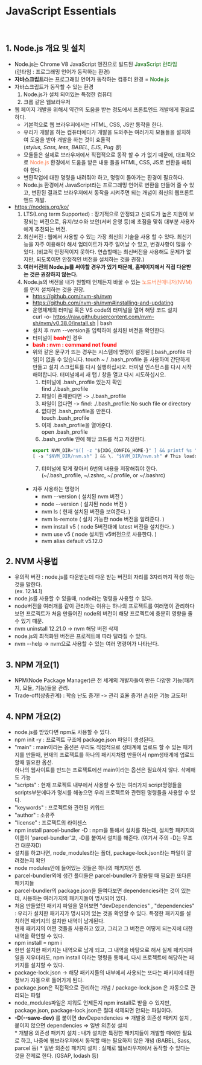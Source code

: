 # JavaScript Essentials
<br/>

## 1. Node.js 개요 및 설치
- Node.js는 Chrome V8 JavaScript 엔진으로 빌드된 <span style='color: darkgreen'>JavaScript 런타임</span>
<br>(런타임 : 프로그래밍 언어가 동작하는 환경)
- **자바스크립트**라는 프로그래밍 언어가 동작하는 컴퓨터 환경 = <span style='color: darkgreen'>Node.js</span>
- 자바스크립트가 동작할 수 있는 환경
    1. Node.js가 설치 되어있는 특정한 컴퓨터 
    2. 크롬 같은 웹브라우저
- 웹 페이지 개발을 위해서 약간의 도움을 받는 정도에서 프론트엔드 개발에게 필요로 하다.
    - 기본적으로 웹 브라우저에서는 HTML, CSS, JS만 동작을 한다.
    - 우리가 개발을 하는 컴퓨터에다가 개발을 도와주는 여러가지 모듈들을 설치하여 도움을 받아 개발을 하는 것이 효율적<br/> 
    (_stylus, Sass, less, BABEL, EJS, Pug 등_)
    - 모듈들은 실제로 브라우저에서 직접적으로 동작 할 수 가 없기 때문에, 대표적으로 <span style='color: coral'>Node.js</span> 환경에서 도움을 받은 내용 들을 HTML, CSS, JS로 변환을 해줘야 한다. 
    - 변환작업에 대한 명령을 내려줘야 하고, 명령이 돌아가는 환경이 필요하다. 
    - Node.js 환경에서 JavaScript라는 프로그래밍 언어로 변환을 만들어 줄 수 있고, 변환된 결과로 브라우저에서 동작을 시켜주면 되는 개념이 최신의 웹프론트앤드 개발. 
- https://nodejs.org/ko/
    1. LTS(Long term Supported) : 장기적으로 안정되고 신뢰도가 높은 지원이 보장되는 버전으로, 유지/보수와 보안(서버 운영 등)에 초점을 맞춰 대부분 사용자에게 추천되는 버전.
    2. 최신버전 : 웹에서 사용할 수 있는 가장 최신의 기술을 사용 할 수 있다. 최신기능을 자주 이용해야 해서 업데이트가 자주 일어날 수 있고, 변경사항이 많을 수 있다. (비교적 안정적이지 못하다. 연습할때는 최신버전을 사용해도 문제가 없지만, 되도록이면 안정적인 버전을 설치하는 것을 권장.)
    3. **여러버전의 Node.js를 써야할 경우가 있기 때문에, 홈페이지에서 직접 다운받는 것은 권장하지 않는다.**
    4. Node.js의 버전을 내가 원할때 언제든지 바꿀 수 있는 <span style='color: coral'>노드버전매니저(NVM)</span>를 먼저 설치하는 것을 권장.
        * https://github.com/nvm-sh/nvm
        * https://github.com/nvm-sh/nvm#installing-and-updating
        * 운영체제의 터미널 혹은 VS code의 터미널을 열어 해당 코드 설치<br/>
          curl -o- https://raw.githubusercontent.com/nvm-sh/nvm/v0.38.0/install.sh | bash
        * 설치 후 nvm --version을 입력하여 설치된 버전을 확인한다. 
        * 터미널이 <strong style='color: red'>bash</strong>인 경우
        * <strong style='color: red;'>bash : nvm : command not found</strong>
        * 위와 같은 문구가 뜨는 경우는 시스템에 명령이 설정된 [.bash_profile 파일]이 없을 수 있습니다. touch ~ / .bash_profile 을 사용하여 간단하게 만들고 설치 스크립트를 다시 실행하십시오. 터미널 인스턴스를 다시 시작해야합니다. 터미널에서 새 탭 / 창을 열고 다시 시도하십시오.<br/>
            1. 터미널에 .bash_profile 있는지 확인<br/>
            find ./.bash_profile
            2. 파일이 존재한다면 -> ./.bash_profile
            3. 파일이 없다면 -> find: ./.bash_profile:No such file or directory
            4. 없다면 .bash_profile을 만든다.<br/>
            touch .bash_profile
            5. 이제 .bash_profile을 열어준다. <br/>
            open .bash_profile
            6. .bash_profile 안에 해당 코드를 적고 저장한다. 
            ```javascript
            export NVM_DIR="$([ -z "${XDG_CONFIG_HOME-}" ] && printf %s "${HOME}/.nvm" || printf %s "${XDG_CONFIG_HOME}/nvm")"
            [ -s "$NVM_DIR/nvm.sh" ] && \. "$NVM_DIR/nvm.sh" # This loads nvm
            ```
            7. 터미널에 맞게 찾아서 6번의 내용을 저장해줘야 한다. (~/.bash_profile, ~/.zshrc, ~/.profile, or ~/.bashrc) 
            <br/></br>
        * 자주 사용하는 명령어
            - nvm --version   ( 설치된 nvm 버전 )
            - node --version  ( 설치된 node 버전 )
            - nvm ls  ( 현재 설치된 버전을 보여준다. )
            - nvm ls-remote ( 설치 가능한  node 버전을 알려준다. )
            - nvm install v5  ( node 5버전대에 latest 버전을 설치한다. )
            - nvm use v5  ( node 설치된 v5버전으로 사용한다. )
            - nvm alias default v5.12.0

## 2. NVM 사용법
- 유의적 버전 : node.js를 다운받는데 다운 받는 버전의 자리를 3자리까지 작성 하는 것을 말한다. <br /> (ex. 12.14.1)
- node.js를 사용할 수 있을때, node라는 명령을 사용할 수 있다. 
- node버전을 여러개를 같이 관리하는 이유는 하나의 프로젝트를 여러명이 관리하다 보면 프로젝트가 처음 만들어진 node의 버전이 해당 프로젝트에 충분히 영향을 줄 수 있기 때문.
- nvm uninstall 12.21.0 -> nvm 해당 버전 삭제
- node.js의 최적화된 버전은 프로젝트에 따라 달라질 수 있다.
- nvm --help -> nvm으로 사용할 수 있는 여러 명령어가 나타난다. 


##  3. NPM 개요(1)
- NPM(Node Package Manager)은 전 세계의 개발자들이 만든 다양한 기능(패키지, 모듈, 기능)들을 관리.
- Trade-off(상충관계) : 학습 난도 증가! -> 관리 효율 증가! 손쉬운 기능 고도화!

## 4. NPM 개요(2)
- node.js를 받았다면 npm도 사용할 수 있다.
- npm init -y : 프로젝트 구조에 package.json 파일이 생성된다.  
- "main" : main이라는 옵션은 우리도 직접적으로 생태계에 업로드 할 수 있는 패키지를 만들때, 현재의 프로젝트를 하나의 패키지처럼 만들어서 npm생태계에 업로드할때 필요한 옵션.<br/> 
하나의 웹사이트를 만드는 프로젝트에선 main이라는 옵션은 필요하지 않다. 삭제해도 가능
- "scripts" : 현재 프로젝트 내부에서 사용할 수 있는 여러가지 script명령들을 scripts부분에다가 명시를 해놓으면 우리 프로젝트와 관련된 명령들을 사용할 수 있다.
- "keywords" : 프로젝트와 관련된 키워드
- "author" : 소유주
- "license" : 프로젝트의 라이센스
- npm install parcel-bundler -D : npm을 통해서 설치를 하는데, 설치할 패키지의 이름이 'parcel-bundler'고, -D를 붙여서 설치를 해준다. (여기서 주의 -D는 무조건 대문자D)
- 설치를 하고나면, node_modules라는 폴더, package-lock.json라는 파일이 깔려졌는지 확인
- node modules안에 들어있는 것들은 하나의 패키지인 셈.
- parcel-bundler외에 생긴 폴더들은 parcel-bundler가 활용될 때 필요한 또다른 패키지들
- parcel-bundler의 package.json을 들여다보면 dependencies라는 것이 있는데, 사용하는 여러가지의 패키지들이 명시되어 있다. 
- 처음 만들었던 패키지 파일을 열어보면 "devDependencies" , "dependencies" : 우리가 설치한 패키지가 명시되어 있는 것을 확인할 수 있다. 특정한 패키지를 설치하면 패키지의 설치한 내역이 남게된다. <br/>
현재 패키지의 어떤 것들을 사용하고 있고, 그리고 그 버전은 어떻게 되는지에 대한 내역을 확인할 수 있다.  
- npm install = npm i 
- 한번 설치한 패키지는 내역으로 남게 되고, 그 내역을 바탕으로 해서 실제 패키지파일을 지우더라도, npm install 이라는 명령을 통해서, 다시 프로젝트에 해당하는 패키지를 설치할 수 있다. 
- package-lock.json -> 해당 패키지들의 내부에서 사용되는 또다는 패키지에 대한 정보가 자동으로 들어가게 된다. 
- package.json은 직접적으로 관리하는 개념 / package-lock.json 은 자동으로 관리되는 파일
- node_modules파일은 지워도 언제든지 npm install로 받을 수 있지만, package.json, package-lock.json은 절대 삭제되면 안되는 파일이다. 
- **-D(--save-dev)** 를 붙이면 devDependencies => 개발용 의존성 패키지 설치 , 붙이지 않으면 dependencies => 일반 의존성 설치 <br/>
        * 개발용 의존성 패키지 설치 : 내가 설치한 특정한 패키지들이 개발할 때에만 필요로 하고, 나중에 웹브라우저에서 동작할 때는 필요하지 않은 개념 (BABEL, Sass, parcel 등)
        * 일반 의존성 패키지 설치 : 실제로 웹브라우저에서 동작할 수 있다는 것을 전제로 한다. (GSAP, lodash 등)  




